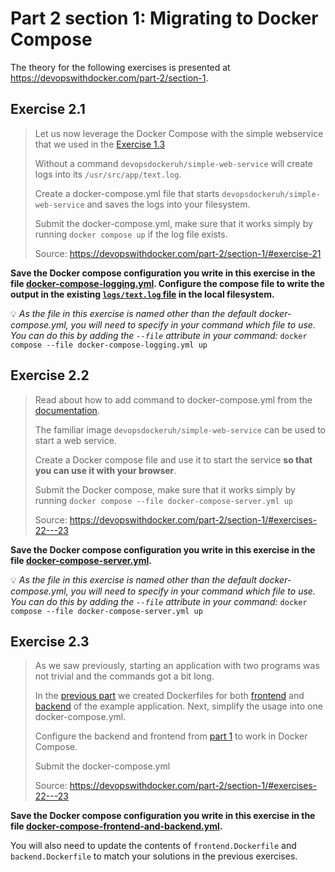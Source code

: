 # Part 2 section 1: Migrating to Docker Compose

The theory for the following exercises is presented at https://devopswithdocker.com/part-2/section-1.



## Exercise 2.1

> Let us now leverage the Docker Compose with the simple webservice that we used in the [Exercise 1.3](https://devopswithdocker.com/part-1/section-2#exercise-13)
>
> Without a command `devopsdockeruh/simple-web-service` will create logs into its `/usr/src/app/text.log`.
>
> Create a docker-compose.yml file that starts `devopsdockeruh/simple-web-service` and saves the logs into your filesystem.
>
> Submit the docker-compose.yml, make sure that it works simply by running `docker compose up` if the log file exists.
>
> Source: https://devopswithdocker.com/part-2/section-1/#exercise-21

**Save the Docker compose configuration you write in this exercise in the file [docker-compose-logging.yml](./docker-compose-logging.yml). Configure the compose file to write the output in the existing [`logs/text.log` file](./logs/text.log) in the local filesystem.**

💡 *As the file in this exercise is named other than the default docker-compose.yml, you will need to specify in your command which file to use. You can do this by adding the `--file` attribute in your command:* `docker compose --file docker-compose-logging.yml up`


## Exercise 2.2

> Read about how to add command to docker-compose.yml from the [documentation](https://docs.docker.com/compose/compose-file/compose-file-v3/#command).
>
> The familiar image `devopsdockeruh/simple-web-service` can be used to start a web service.
>
> Create a Docker compose file and use it to start the service **so that you can use it with your browser**.
>
> Submit the Docker compose, make sure that it works simply by running `docker compose --file docker-compose-server.yml up`
>
> Source: https://devopswithdocker.com/part-2/section-1/#exercises-22---23

**Save the Docker compose configuration you write in this exercise in the file [docker-compose-server.yml](./docker-compose-server.yml).**

💡 *As the file in this exercise is named other than the default docker-compose.yml, you will need to specify in your command which file to use. You can do this by adding the `--file` attribute in your command:* `docker compose --file docker-compose-server.yml up`


## Exercise 2.3

> As we saw previously, starting an application with two programs was not trivial and the commands got a bit long.
>
> In the [previous part](https://devopswithdocker.com/part-1/section-6) we created Dockerfiles for both [frontend](https://github.com/docker-hy/material-applications/tree/main/example-frontend) and [backend](https://github.com/docker-hy/material-applications/tree/main/example-backend) of the example application. Next, simplify the usage into one docker-compose.yml.
>
> Configure the backend and frontend from [part 1](https://devopswithdocker.com/part-1/section-6#exercises-111-114) to work in Docker Compose.
>
> Submit the docker-compose.yml
>
> Source: https://devopswithdocker.com/part-2/section-1/#exercises-22---23

**Save the Docker compose configuration you write in this exercise in the file [docker-compose-frontend-and-backend.yml](./docker-compose-frontend-and-backend.yml).**

You will also need to update the contents of `frontend.Dockerfile` and `backend.Dockerfile` to match your solutions in the previous exercises.
